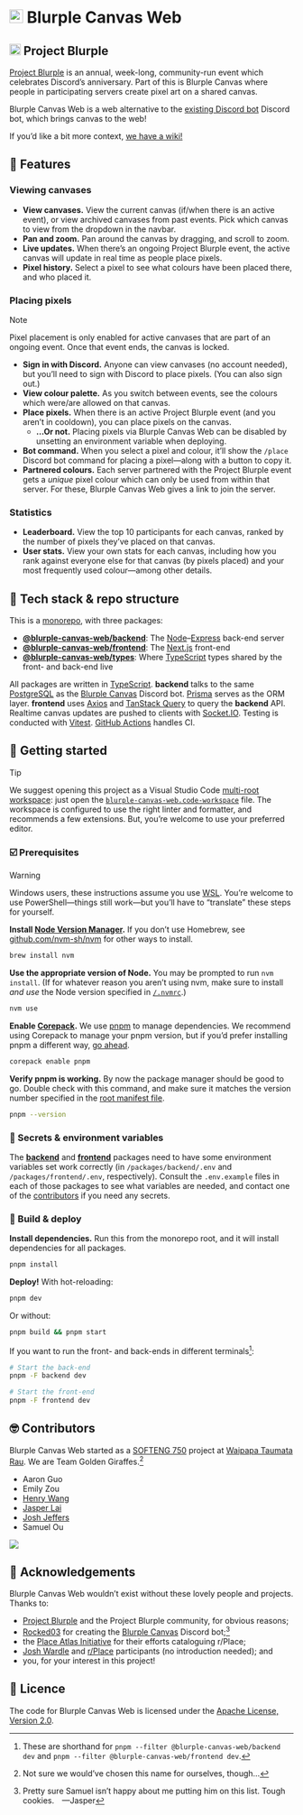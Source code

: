 # <img src="https://github.com/UOA-CS732-SE750-Students-2024/project-group-golden-giraffes/assets/33956381/86000a76-a73b-4abe-8c61-05dbfecbec40" width="24" height="24" /> Blurple Canvas Web

## <img src="https://github.com/UOA-CS732-SE750-Students-2024/project-group-golden-giraffes/assets/33956381/02ac039f-67da-4aeb-a7be-c0363fee3917" width="20" height="20" /> Project Blurple

[Project Blurple](https://projectblurple.com) is an annual, week-long, community-run event which celebrates Discord’s anniversary. Part of this is Blurple Canvas where people in participating servers create pixel art on a shared canvas.

Blurple Canvas Web is a web alternative to the [existing Discord bot](https://github.com/Rocked03/Blurple-Canvas) Discord bot, which brings canvas to the web!

If you’d like a bit more context, [we have a wiki!](https://github.com/UOA-CS732-SE750-Students-2024/project-group-golden-giraffes/wiki)

## 🧚 Features

### Viewing canvases

- **View canvases.** View the current canvas (if/when there is an active event), or view archived canvases from past events. Pick which canvas to view from the dropdown in the navbar.
- **Pan and zoom.** Pan around the canvas by dragging, and scroll to zoom.
- **Live updates.** When there’s an ongoing Project Blurple event, the active canvas will update in real time as people place pixels.
- **Pixel history.** Select a pixel to see what colours have been placed there, and who placed it.

### Placing pixels

> [!NOTE]
> Pixel placement is only enabled for active canvases that are part of an ongoing event. Once that event ends, the canvas is locked.

- **Sign in with Discord.** Anyone can view canvases (no account needed), but you’ll need to sign with Discord to place pixels. (You can also sign out.)
- **View colour palette.** As you switch between events, see the colours which were/are allowed on that canvas.
- **Place pixels.** When there is an active Project Blurple event (and you aren’t in cooldown), you can place pixels on the canvas.
  - **…Or not.** Placing pixels via Blurple Canvas Web can be disabled by unsetting an environment variable when deploying.
- **Bot command.** When you select a pixel and colour, it’ll show the `/place` Discord bot command for placing a pixel—along with a button to copy it.
- **Partnered colours.** Each server partnered with the Project Blurple event gets a _unique_ pixel colour which can only be used from within that server. For these, Blurple Canvas Web gives a link to join the server.

### Statistics

- **Leaderboard.** View the top 10 participants for each canvas, ranked by the number of pixels they’ve placed on that canvas.
- **User stats.** View your own stats for each canvas, including how you rank against everyone else for that canvas (by pixels placed) and your most frequently used colour—among other details.

## 🥪 Tech stack & repo structure

This is a [monorepo](https://monorepo.tools), with three packages:

- **[@blurple-canvas-web/backend](/packages/backend#readme)**: The [Node](https://nodejs.org)–[Express](https://expressjs.com) back-end server
- **[@blurple-canvas-web/frontend](/packages/frontend#readme)**: The [Next.js](https://nextjs.org) front-end
- **[@blurple-canvas-web/types](/packages/types#readme)**: Where [TypeScript](https://www.typescriptlang.org) types shared by the front- and back-end live

All packages are written in [TypeScript](https://www.typescriptlang.org). **backend** talks to the same [PostgreSQL](http://www.postgresql.org) as the [Blurple Canvas](https://github.com/Rocked03/Blurple-Canvas) Discord bot. [Prisma](https://www.prisma.io) serves as the ORM layer. **frontend** uses [Axios](https://axios-http.com) and [TanStack Query](https://tanstack.com/query) to query the **backend** API. Realtime canvas updates are pushed to clients with [Socket.IO](https://socket.io). Testing is conducted with [Vitest](https://vitest.dev). [GitHub Actions](https://docs.github.com/en/actions) handles CI.

## 🌱 Getting started

> [!TIP]
> We suggest opening this project as a Visual Studio Code [multi-root workspace](https://code.visualstudio.com/docs/editor/multi-root-workspaces): just open the [`blurple-canvas-web.code-workspace`](/blurple-canvas-web.code-workspace) file. The workspace is configured to use the right linter and formatter, and recommends a few extensions. But, you’re welcome to use your preferred editor.

### ☑️ Prerequisites

> [!WARNING]
> Windows users, these instructions assume you use [WSL](https://learn.microsoft.com/en-us/windows/wsl). You’re welcome to use PowerShell—things still work—but you’ll have to “translate” these steps for yourself.

**Install [Node Version Manager](https://github.com/nvm-sh/nvm).** If you don’t use Homebrew, see [github.com/nvm-sh/nvm](https://github.com/nvm-sh/nvm?tab=readme-ov-file#installing-and-updating) for other ways to install.

```sh
brew install nvm
```

**Use the appropriate version of Node.** You may be prompted to run `nvm install`. (If for whatever reason you aren’t using nvm, make sure to install _and use_ the Node version specified in [`/.nvmrc`](/.nvmrc).)

```sh
nvm use
```

**Enable [Corepack](https://nodejs.org/api/corepack.html).** We use [pnpm](https://pnpm.io) to manage dependencies. We recommend using Corepack to manage your pnpm version, but if you’d prefer installing pnpm a different way, [go ahead](https://pnpm.io/installation).

```sh
corepack enable pnpm
```

**Verify pnpm is working.** By now the package manager should be good to go. Double check with this command, and make sure it matches the version number specified in the [root manifest file](/package.json).

```sh
pnpm --version
```

### 🤫 Secrets & environment variables

The **[backend](/packages/backend/.env.example)** and **[frontend](/packages/frontend/.env.example)** packages need to have some environment variables set work correctly (in `/packages/backend/.env` and `/packages/frontend/.env`, respectively). Consult the `.env.example` files in each of those packages to see what variables are needed, and contact one of the [contributors](https://github.com/UOA-CS732-SE750-Students-2024/project-group-golden-giraffes/graphs/contributors) if you need any secrets.

### 🚀 Build & deploy

**Install dependencies.** Run this from the monorepo root, and it will install dependencies for all packages.

```sh
pnpm install
```

**Deploy!** With hot-reloading:

```sh
pnpm dev
```

Or without:

```sh
pnpm build && pnpm start
```

If you want to run the front- and back-ends in different terminals[^filter]:

[^filter]: These are shorthand for `pnpm --filter @blurple-canvas-web/backend dev` and `pnpm --filter @blurple-canvas-web/frontend dev`.

```sh
# Start the back-end
pnpm -F backend dev
```

```sh
# Start the front-end
pnpm -F frontend dev
```

## 🤓 Contributors

Blurple Canvas Web started as a [SOFTENG 750](https://courseoutline.auckland.ac.nz/dco/course/SOFTENG/750) project at [Waipapa Taumata Rau](https://www.auckland.ac.nz). We are Team Golden Giraffes.[^teamname]

[^teamname]: Not sure we would’ve chosen this name for ourselves, though…

- Aaron Guo
- Emily Zou
- [Henry Wang](http://henryh.wang)
- [Jasper Lai](https://lai.nz)
- [Josh Jeffers](https://pumbas.net)
- Samuel Ou

![](./group-image/Golden%20Giraffes.webp)

## 💌 Acknowledgements

Blurple Canvas Web wouldn’t exist without these lovely people and projects. Thanks to:

- [Project Blurple](https://projectblurple.com) and the Project Blurple community, for obvious reasons;
- [Rocked03](https://github.com/Rocked03) for creating the [Blurple Canvas](https://github.com/Rocked03/Blurple-Canvas) Discord bot;[^samuel]
- the [Place Atlas Initiative](https://github.com/placeAtlas) for their efforts cataloguing r/Place;
- [Josh Wardle](https://www.powerlanguage.co.uk) and [r/Place](https://www.reddit.com/r/place) participants (no introduction needed); and
- you, for your interest in this project!

[^samuel]: Pretty sure Samuel isn’t happy about me putting him on this list. Tough cookies.&emsp;—Jasper

## 📜 Licence

The code for Blurple Canvas Web is licensed under the [Apache License, Version 2.0](https://github.com/UOA-CS732-SE750-Students-2024/project-group-golden-giraffes?tab=License-1-ov-file#readme).
